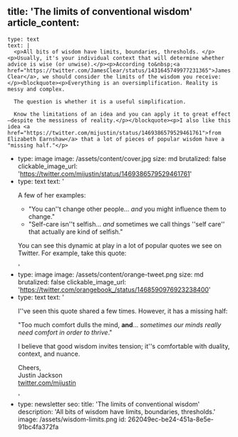 title: 'The limits of conventional wisdom'
article_content:
  -
    type: text
    text: |
      <p>All bits of wisdom have limits, boundaries, thresholds. </p><p>Usually, it's your individual context that will determine whether advice is wise (or unwise).</p><p>According to&nbsp;<a href="https://twitter.com/JamesClear/status/1431645749977231365">James Clear</a>, we should consider the limits of the wisdom you receive:</p><blockquote><p>Everything is an oversimplification. Reality is messy and complex.
      
      The question is whether it is a useful simplification.
      
      Know the limitations of an idea and you can apply it to great effect—despite the messiness of reality.</p></blockquote><p>I also like this idea <a href="https://twitter.com/mijustin/status/1469386579529461761">from Elizabeth Earnshaw</a> that a lot of pieces of popular wisdom have a "missing half."</p>
  -
    type: image
    image: /assets/content/cover.jpg
    size: md
    brutalized: false
    clickable_image_url: 'https://twitter.com/mijustin/status/1469386579529461761'
  -
    type: text
    text: '<p>A few of her examples:</p><ul><li>"You can''t change other people... *and* you might influence them to change."</li><li>"Self-care isn''t selfish... *and* sometimes we call things ''self care'' that actually are kind of selfish."</li></ul><p>You can see this dynamic at play in a lot of popular quotes we see on Twitter. For example, take this quote:</p>'
  -
    type: image
    image: /assets/content/orange-tweet.png
    size: md
    brutalized: false
    clickable_image_url: 'https://twitter.com/orangebook_/status/1468590976923238400'
  -
    type: text
    text: '<p>I''ve seen this quote shared a few times. However, it has a missing half:</p><p>"Too much comfort dulls the mind, <strong>and</strong>... <em>sometimes our minds really need comfort in order to thrive</em>."</p><p>I believe that good wisdom invites tension; it''s comfortable with duality, context, and nuance.</p><p>Cheers,<br>Justin Jackson<br><a href="https://twitter.com/mijustin">twitter.com/mijustin</a></p>'
  -
    type: newsletter
seo:
  title: 'The limits of conventional wisdom'
  description: 'All bits of wisdom have limits, boundaries, thresholds.'
  image: /assets/wisdom-limits.png
id: 262049ec-be24-451a-8e5e-91bc4fa372fa

